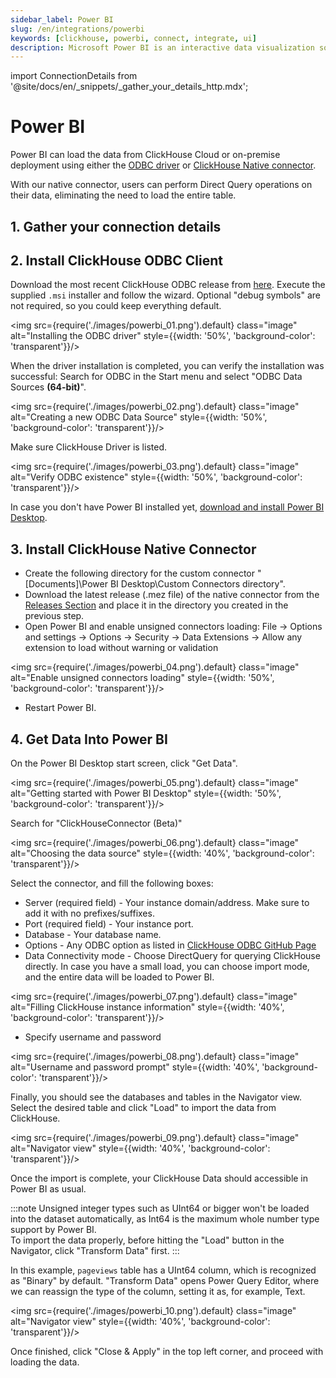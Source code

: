 ```yaml
---
sidebar_label: Power BI
slug: /en/integrations/powerbi
keywords: [clickhouse, powerbi, connect, integrate, ui]
description: Microsoft Power BI is an interactive data visualization software product developed by Microsoft with a primary focus on business intelligence.
---
```

import ConnectionDetails from '@site/docs/en/_snippets/_gather_your_details_http.mdx';

# Power BI

Power BI can load the data from ClickHouse Cloud or on-premise deployment using either the [ODBC driver](https://github.com/ClickHouse/clickhouse-odbc) or [ClickHouse Native connector](https://github.com/ClickHouse/power-bi-clickhouse).

With our native connector, users can perform Direct Query operations on their data, eliminating the need to load the entire table.

## 1. Gather your connection details
<ConnectionDetails />

## 2. Install ClickHouse ODBC Client

Download the most recent ClickHouse ODBC release from [here](https://github.com/ClickHouse/clickhouse-odbc/releases).
Execute the supplied `.msi` installer and follow the wizard. 
Optional "debug symbols" are not required, so you could keep everything default.

<img src={require('./images/powerbi_01.png').default} class="image" alt="Installing the ODBC driver" style={{width: '50%', 'background-color': 'transparent'}}/>
<br/>

When the driver installation is completed, you can verify the installation was successful:
Search for ODBC in the Start menu and select "ODBC Data Sources **(64-bit)**".

<img src={require('./images/powerbi_02.png').default} class="image" alt="Creating a new ODBC Data Source" style={{width: '50%', 'background-color': 'transparent'}}/>
<br/>

Make sure ClickHouse Driver is listed.

<img src={require('./images/powerbi_03.png').default} class="image" alt="Verify ODBC existence" style={{width: '50%', 'background-color': 'transparent'}}/>
<br/>


In case you don't have Power BI installed yet, [download and install Power BI Desktop](https://www.microsoft.com/en-us/download/details.aspx?id=58494).


## 3. Install ClickHouse Native Connector

* Create the following directory for the custom connector "[Documents]\Power BI Desktop\Custom Connectors directory".
* Download the latest release (.mez file) of the native connector from the [Releases Section](https://github.com/ClickHouse/power-bi-clickhouse/releases) and place it in the directory you created in the previous step.
* Open Power BI and enable unsigned connectors loading: File -> Options and settings -> Options -> Security -> Data Extensions -> Allow any extension to load without warning or validation

<img src={require('./images/powerbi_04.png').default} class="image" alt="Enable unsigned connectors loading" style={{width: '50%', 'background-color': 'transparent'}}/>
<br/>

* Restart Power BI. 

## 4. Get Data Into Power BI


On the Power BI Desktop start screen, click "Get Data".

<img src={require('./images/powerbi_05.png').default} class="image" alt="Getting started with Power BI Desktop" style={{width: '50%', 'background-color': 'transparent'}}/>
<br/>

Search for "ClickHouseConnector (Beta)"

<img src={require('./images/powerbi_06.png').default} class="image" alt="Choosing the data source" style={{width: '40%', 'background-color': 'transparent'}}/>
<br/>

Select the connector, and fill the following boxes:
* Server (required field) - Your instance domain/address. Make sure to add it with no prefixes/suffixes.
* Port (required field) - Your instance port.
* Database - Your database name.
* Options - Any ODBC option as listed in [ClickHouse ODBC GitHub Page](https://github.com/ClickHouse/clickhouse-odbc#configuration)
* Data Connectivity mode - Choose DirectQuery for querying ClickHouse directly. In case you have a small load, you can choose import mode, and the entire data will be loaded to Power BI.  

<img src={require('./images/powerbi_07.png').default} class="image" alt="Filling ClickHouse instance information" style={{width: '40%', 'background-color': 'transparent'}}/>
<br/>

* Specify username and password

<img src={require('./images/powerbi_08.png').default} class="image" alt="Username and password prompt" style={{width: '40%', 'background-color': 'transparent'}}/>
<br/>

Finally, you should see the databases and tables in the Navigator view. Select the desired table and click "Load" to import the data from ClickHouse.

<img src={require('./images/powerbi_09.png').default} class="image" alt="Navigator view" style={{width: '40%', 'background-color': 'transparent'}}/>
<br/>

Once the import is complete, your ClickHouse Data should accessible in Power BI as usual.

:::note 
Unsigned integer types such as UInt64 or bigger won't be loaded into the dataset automatically, as Int64 is the maximum whole number type support by Power BI.<br/>
To import the data properly, before hitting the "Load" button in the Navigator, click "Transform Data" first.
:::

In this example, `pageviews` table has a UInt64 column, which is recognized as "Binary" by default. 
"Transform Data" opens Power Query Editor, where we can reassign the type of the column, setting it as, for example, Text.

<img src={require('./images/powerbi_10.png').default} class="image" alt="Navigator view" style={{width: '40%', 'background-color': 'transparent'}}/>
<br/>

Once finished, click "Close & Apply" in the top left corner, and proceed with loading the data.
